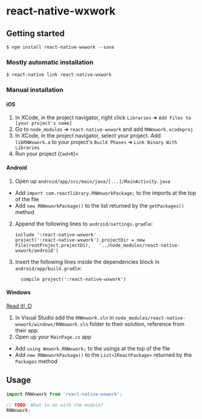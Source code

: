 
# react-native-wxwork

## Getting started

`$ npm install react-native-wxwork --save`

### Mostly automatic installation

`$ react-native link react-native-wxwork`

### Manual installation


#### iOS

1. In XCode, in the project navigator, right click `Libraries` ➜ `Add Files to [your project's name]`
2. Go to `node_modules` ➜ `react-native-wxwork` and add `RNWxwork.xcodeproj`
3. In XCode, in the project navigator, select your project. Add `libRNWxwork.a` to your project's `Build Phases` ➜ `Link Binary With Libraries`
4. Run your project (`Cmd+R`)<

#### Android

1. Open up `android/app/src/main/java/[...]/MainActivity.java`
  - Add `import com.reactlibrary.RNWxworkPackage;` to the imports at the top of the file
  - Add `new RNWxworkPackage()` to the list returned by the `getPackages()` method
2. Append the following lines to `android/settings.gradle`:
  	```
  	include ':react-native-wxwork'
  	project(':react-native-wxwork').projectDir = new File(rootProject.projectDir, 	'../node_modules/react-native-wxwork/android')
  	```
3. Insert the following lines inside the dependencies block in `android/app/build.gradle`:
  	```
      compile project(':react-native-wxwork')
  	```

#### Windows
[Read it! :D](https://github.com/ReactWindows/react-native)

1. In Visual Studio add the `RNWxwork.sln` in `node_modules/react-native-wxwork/windows/RNWxwork.sln` folder to their solution, reference from their app.
2. Open up your `MainPage.cs` app
  - Add `using Wxwork.RNWxwork;` to the usings at the top of the file
  - Add `new RNWxworkPackage()` to the `List<IReactPackage>` returned by the `Packages` method


## Usage
```javascript
import RNWxwork from 'react-native-wxwork';

// TODO: What to do with the module?
RNWxwork;
```
  